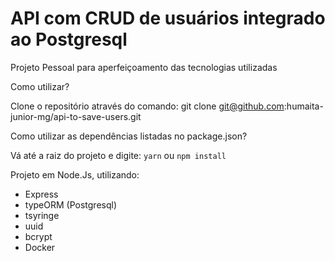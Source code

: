 # API com CRUD de usuários integrado ao Postgresql

Projeto Pessoal para aperfeiçoamento das tecnologias utilizadas

Como utilizar?

Clone o repositório através do comando: git clone git@github.com:humaita-junior-mg/api-to-save-users.git

Como utilizar as dependências listadas no package.json?

Vá até a raiz do projeto e digite: `yarn` ou `npm install`

Projeto em Node.Js, utilizando: 

- Express
- typeORM (Postgresql)
- tsyringe
- uuid
- bcrypt
- Docker

